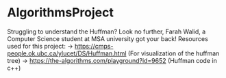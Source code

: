 # AlgorithmsProject
Struggling to understand the Huffman? Look no further, Farah Walid, a Computer Science student at MSA university got your back!
Resources used for this project:
-> https://cmps-people.ok.ubc.ca/ylucet/DS/Huffman.html (For visualization of the huffman tree)
-> https://the-algorithms.com/playground?id=9652 (Huffman code in c++)
